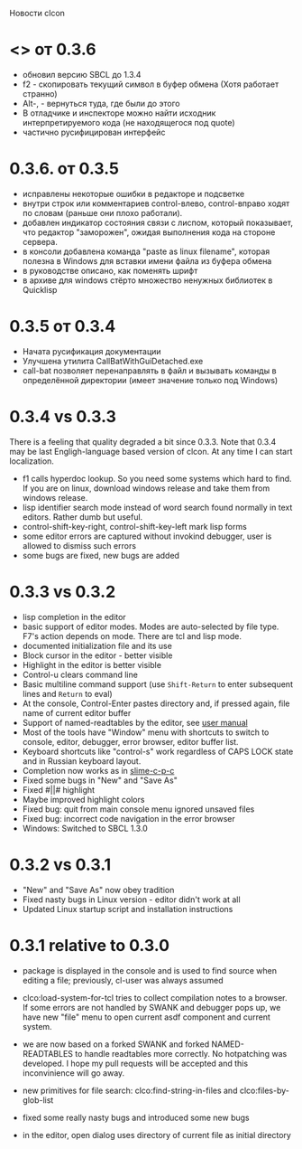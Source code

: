 Новости clcon

<<TRUNK>> от 0.3.6
=====
- обновил версию SBCL до 1.3.4
- f2 - скопировать текущий символ в буфер обмена (Хотя работает странно)
- Alt-, - вернуться туда, где были до этого
- В отладчике и инспекторе можно найти исходник интерпретируемого кода (не находящегося под quote)
- частично русифицирован интерфейс

0.3.6. от 0.3.5
=====
- исправлены некоторые ошибки в редакторе и подсветке
- внутри строк или комментариев control-влево, control-вправо ходят по словам (раньше они плохо работали).
- добавлен индикатор состояния связи с лиспом, который показывает, что редактор "заморожен", ожидая выполнения кода на стороне сервера. 
- в консоли добавлена команда "paste as linux filename", которая полезна в Windows для вставки имени файла из буфера обмена
- в руководстве описано, как поменять шрифт
- в архиве для windows стёрто множество ненужных библиотек в Quicklisp

0.3.5 от 0.3.4
=====
- Начата русификация документации
- Улучшена утилита CallBatWithGuiDetached.exe 
- call-bat позволяет перенаправлять в файл и вызывать команды в определённой директории (имеет значение только под Windows)

0.3.4 vs 0.3.3
=====
There is a feeling that quality degraded a bit since 0.3.3.
Note that 0.3.4 may be last Engligh-language based version of clcon. 
At any time I can start localization. 

- f1 calls hyperdoc lookup. So you need some systems which hard to find. If you are on linux, download windows release and take them from windows release. 
- lisp identifier search mode instead of word search found normally in text editors. Rather dumb but useful.
- control-shift-key-right, control-shift-key-left mark lisp forms
- some editor errors are captured without invokind debugger, user is allowed to dismiss such errors
- some bugs are fixed, new bugs are added


0.3.3 vs 0.3.2
=====
- lisp completion in the editor
- basic support of editor modes. Modes are auto-selected by file type. F7's action
depends on mode. There are tcl and lisp mode. 
- documented initialization file and its use
- Block cursor in the editor - better visible
- Highlight in the editor is better visible
- Control-u clears command line
- Basic multiline command support (use `Shift-Return` to enter subsequent lines and `Return` to eval) 
- At the console, Control-Enter pastes directory and, if pressed again, file name of current editor buffer
- Support of named-readtables by the editor, see [user manual](user-manual.md)
- Most of the tools have "Window" menu with shortcuts to switch to console, editor, debugger, error browser, editor buffer list. 
- Keyboard shortcuts like "control-s" work regardless of CAPS LOCK state and in Russian keyboard layout. 
- Completion now works as in [slime-c-p-c](https://common-lisp.net/project/slime/doc/html/Compound-Completion.html#Compound-Completion)
- Fixed some bugs in "New" and "Save As"
- Fixed #||# highlight
- Maybe improved highlight colors
- Fixed bug: quit from main console menu ignored unsaved files
- Fixed bug: incorrect code navigation in the error browser
- Windows: Switched to SBCL 1.3.0


0.3.2 vs 0.3.1 
=====
- "New" and "Save As" now obey tradition
- Fixed nasty bugs in Linux version - editor didn't work at all
- Updated Linux startup script and installation instructions

0.3.1 relative to 0.3.0
================================
- package is displayed in the console and is used to find source when editing a file; previously, cl-user was always assumed

- clco:load-system-for-tcl tries to collect compilation notes to a browser. If some errors are not handled by SWANK and debugger pops up, we have new "file" menu to open current asdf component and current system. 

- we are now based on a forked SWANK and forked NAMED-READTABLES to handle readtables more correctly.
No hotpatching was developed. I hope my pull requests
will be accepted and this inconvinience will go away.

- new primitives for file search: clco:find-string-in-files
and clco:files-by-glob-list

- fixed some really nasty bugs and introduced some new bugs 

- in the editor, open dialog uses directory of current file as initial directory

